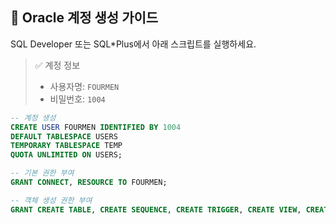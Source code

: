 ## 🔐 Oracle 계정 생성 가이드

SQL Developer 또는 SQL*Plus에서 아래 스크립트를 실행하세요.

> ✅ 계정 정보  
> - 사용자명: `FOURMEN`  
> - 비밀번호: `1004`

```sql
-- 계정 생성
CREATE USER FOURMEN IDENTIFIED BY 1004
DEFAULT TABLESPACE USERS
TEMPORARY TABLESPACE TEMP
QUOTA UNLIMITED ON USERS;

-- 기본 권한 부여
GRANT CONNECT, RESOURCE TO FOURMEN;

-- 객체 생성 권한 부여
GRANT CREATE TABLE, CREATE SEQUENCE, CREATE TRIGGER, CREATE VIEW, CREATE PROCEDURE TO FOURMEN;
